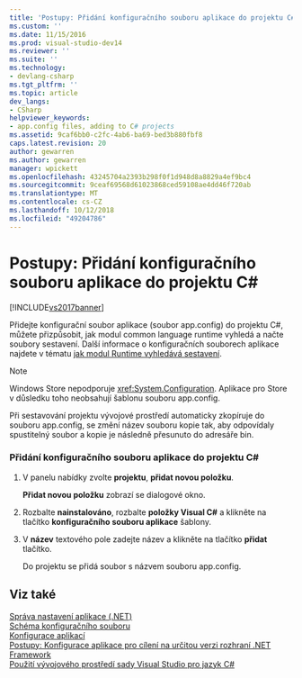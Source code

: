 ```yaml
---
title: 'Postupy: Přidání konfiguračního souboru aplikace do projektu C# | Dokumentace Microsoftu'
ms.custom: ''
ms.date: 11/15/2016
ms.prod: visual-studio-dev14
ms.reviewer: ''
ms.suite: ''
ms.technology:
- devlang-csharp
ms.tgt_pltfrm: ''
ms.topic: article
dev_langs:
- CSharp
helpviewer_keywords:
- app.config files, adding to C# projects
ms.assetid: 9caf6bb0-c2fc-4ab6-ba69-bed3b880fbf8
caps.latest.revision: 20
author: gewarren
ms.author: gewarren
manager: wpickett
ms.openlocfilehash: 43245704a2393b298f0f1d948d8a8829a4ef9bc4
ms.sourcegitcommit: 9ceaf69568d61023868ced59108ae4dd46f720ab
ms.translationtype: MT
ms.contentlocale: cs-CZ
ms.lasthandoff: 10/12/2018
ms.locfileid: "49204786"
---
```

# <a name="how-to-add-an-application-configuration-file-to-a-c-project"></a>Postupy: Přidání konfiguračního souboru aplikace do projektu C#
[!INCLUDE[vs2017banner](../includes/vs2017banner.md)]

Přidejte konfigurační soubor aplikace (soubor app.config) do projektu C#, můžete přizpůsobit, jak modul common language runtime vyhledá a načte soubory sestavení. Další informace o konfiguračních souborech aplikace najdete v tématu [jak modul Runtime vyhledává sestavení](http://msdn.microsoft.com/library/772ac6f4-64d2-4cfb-92fd-58096dcd6c34).  
  
> [!NOTE]
>  Windows Store nepodporuje <xref:System.Configuration>. Aplikace pro Store v důsledku toho neobsahují šablonu souboru app.config.  
  
 Při sestavování projektu vývojové prostředí automaticky zkopíruje do souboru app.config, se změní název souboru kopie tak, aby odpovídaly spustitelný soubor a kopie je následně přesunuto do adresáře bin.  
  
### <a name="to-add-an-application-configuration-file-to-your-c-project"></a>Přidání konfiguračního souboru aplikace do projektu C#  
  
1.  V panelu nabídky zvolte **projektu**, **přidat novou položku**.  
  
     **Přidat novou položku** zobrazí se dialogové okno.  
  
2.  Rozbalte **nainstalováno**, rozbalte **položky Visual C#** a klikněte na tlačítko **konfiguračního souboru aplikace** šablony.  
  
3.  V **název** textového pole zadejte název a klikněte na tlačítko **přidat** tlačítko.  
  
     Do projektu se přidá soubor s názvem souboru app.config.  
  
## <a name="see-also"></a>Viz také  
 [Správa nastavení aplikace (.NET)](../ide/managing-application-settings-dotnet.md)   
 [Schéma konfiguračního souboru](http://msdn.microsoft.com/library/69003d39-dc8a-460c-a6be-e6d93e690b38)   
 [Konfigurace aplikací](http://msdn.microsoft.com/library/86bd26d3-737e-4484-9782-19b17f34cd1f)   
 [Postupy: Konfigurace aplikace pro cílení na určitou verzi rozhraní .NET Framework](http://msdn.microsoft.com/en-us/5247b307-89ca-417b-8dd0-e8f9bd2f4717)   
 [Použití vývojového prostředí sady Visual Studio pro jazyk C#](../csharp-ide/using-the-visual-studio-development-environment-for-csharp.md)